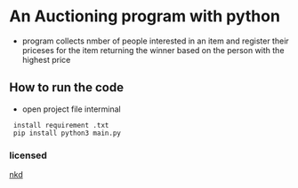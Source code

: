 # An Auctioning program with python

* program collects nmber of people interested in an item and register their priceses
for the item returning the winner based on the person with the highest price

## How to run the code

* open project file interminal 

<code> install requirement .txt</code>\
<code> pip install python3 main.py</code>


### licensed 
[nkd](https://zingy-kashata-2b8b6f.netlify.app/)
